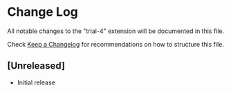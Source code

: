 # Change Log

All notable changes to the "trial-4" extension will be documented in this file.

Check [Keep a Changelog](http://keepachangelog.com/) for recommendations on how to structure this file.

## [Unreleased]

- Initial release